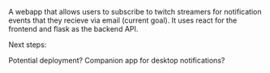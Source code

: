 A webapp that allows users to subscribe to twitch streamers for notification events that they recieve via email (current goal). It uses react for the frontend and flask as the backend API.

Next steps:

Potential deployment?
Companion app for desktop notifications?
